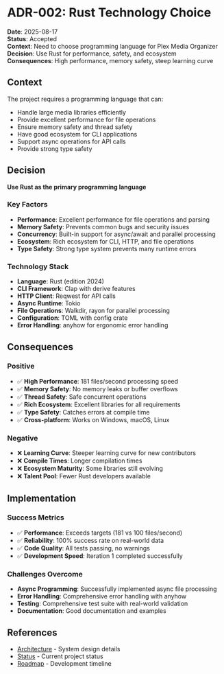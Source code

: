 # ADR-002: Rust Technology Choice

**Date**: 2025-08-17  
**Status**: Accepted  
**Context**: Need to choose programming language for Plex Media Organizer  
**Decision**: Use Rust for performance, safety, and ecosystem  
**Consequences**: High performance, memory safety, steep learning curve

## Context

The project requires a programming language that can:
- Handle large media libraries efficiently
- Provide excellent performance for file operations
- Ensure memory safety and thread safety
- Have good ecosystem for CLI applications
- Support async operations for API calls
- Provide strong type safety

## Decision

**Use Rust as the primary programming language**

### **Key Factors**
- **Performance**: Excellent performance for file operations and parsing
- **Memory Safety**: Prevents common bugs and security issues
- **Concurrency**: Built-in support for async/await and parallel processing
- **Ecosystem**: Rich ecosystem for CLI, HTTP, and file operations
- **Type Safety**: Strong type system prevents many runtime errors

### **Technology Stack**
- **Language**: Rust (edition 2024)
- **CLI Framework**: Clap with derive features
- **HTTP Client**: Reqwest for API calls
- **Async Runtime**: Tokio
- **File Operations**: Walkdir, rayon for parallel processing
- **Configuration**: TOML with config crate
- **Error Handling**: anyhow for ergonomic error handling

## Consequences

### **Positive**
- ✅ **High Performance**: 181 files/second processing speed
- ✅ **Memory Safety**: No memory leaks or buffer overflows
- ✅ **Thread Safety**: Safe concurrent operations
- ✅ **Rich Ecosystem**: Excellent libraries for all requirements
- ✅ **Type Safety**: Catches errors at compile time
- ✅ **Cross-platform**: Works on Windows, macOS, Linux

### **Negative**
- ❌ **Learning Curve**: Steeper learning curve for new contributors
- ❌ **Compile Times**: Longer compilation times
- ❌ **Ecosystem Maturity**: Some libraries still evolving
- ❌ **Talent Pool**: Fewer Rust developers available

## Implementation

### **Success Metrics**
- ✅ **Performance**: Exceeds targets (181 vs 100 files/second)
- ✅ **Reliability**: 100% success rate on real-world data
- ✅ **Code Quality**: All tests passing, no warnings
- ✅ **Development Speed**: Iteration 1 completed successfully

### **Challenges Overcome**
- **Async Programming**: Successfully implemented async file processing
- **Error Handling**: Comprehensive error handling with anyhow
- **Testing**: Comprehensive test suite with real-world validation
- **Documentation**: Good documentation and examples

## References

- [Architecture](../architecture.md) - System design details
- [Status](../status.md) - Current project status
- [Roadmap](../roadmap.md) - Development timeline
